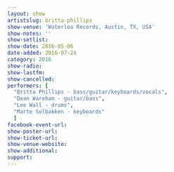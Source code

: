 ```yaml
---
layout: show
artistslug: britta-phillips
show-venue: 'Waterloo Records, Austin, TX, USA'
show-notes: ''
show-setlist: 
show-date: 2016-05-06
date-added: 2016-07-24
category: 2016
show-radio: 
show-lastfm: 
show-cancelled: 
performers: [
  "Britta Phillips - bass/guitar/keyboards/vocals",
  "Dean Wareham - guitar/bass",
  "Lee Wall - drums",
  "Marte Solbakken - keyboards"
  ]
facebook-event-url: 
show-poster-url: 
show-ticket-url: 
show-venue-website: 
show-additional: 
support:
---
```

